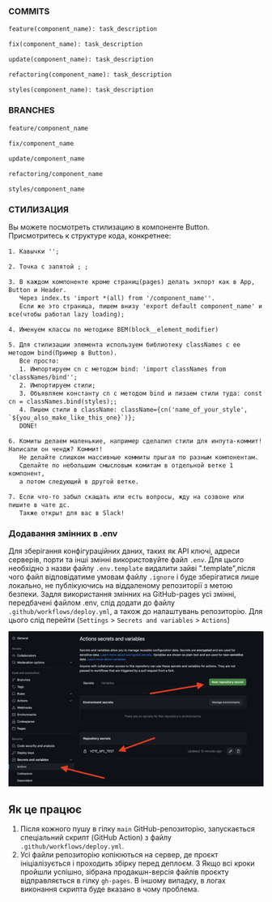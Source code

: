 ### COMMITS
```
feature(component_name): task_description
```
```
fix(component_name): task_description
```
```
update(component_name): task_description
```
```
refactoring(component_name): task_description
```
```
styles(component_name): task_description
```

### BRANCHES
```
feature/component_name
```
```
fix/component_name
```
```
update/component_name
```
```
refactoring/component_name
```
```
styles/component_name
```

### СТИЛИЗАЦИЯ

Вы можете посмотреть стилизацию в компоненте Button. Присмотритесь к структуре кода, конкретнее:

```
1. Кавычки '';
```

```
2. Точка с запятой ; ;
```

```
3. В каждом компоненте кроме страниц(pages) делать экпорт как в App, Button и Header.
   Через index.ts 'import *(all) from '/component_name''.
   Если же это страница, пишем внизу 'export default component_name' и все(чтобы работал lazy loading);
```

```
4. Именуем классы по методике BEM(block__element_modifier)
```

```
5. Для стилизации элемента используем библиотеку classNames с ее методом bind(Пример в Button).
   Все просто:
   1. Импортируем cn с методом bind: 'import classNames from 'classNames/bind'';
   2. Импортируем стили;
   3. Объявляем константу cn с методом bind и пизаем стили туда: const cn = classNames.bind(styles);;
   4. Пишем стили в className: className={cn('name_of_your_style', `${you_also_make_like_this_one}`)};
   DONE!
```

```
6. Комиты делаем маленькие, например сделалил стили для инпута-коммит! Написали он чендж? Коммит! 
   Не делайте слишком массивные коммиты прыгая по разным компонентам.
   Сделайте по небольшим смысловым комитам в отдельной ветке 1 компонент,
   а потом следующий в другой ветке.
```

```
7. Если что-то забыл скащать или есть вопросы, жду на созвоне или пишите в чате дс.
   Также открыт для вас в Slack!
```

### Додавання змінних в  .env
Для зберігання конфігураційних даних, таких як API ключі, адреси серверів, порти та інші змінні використовуйте файл `.env`. Для цього необхідно з назви файлу `.env.template` видалити зайві ".template",після чого файл відповідатиме умовам файлу `.ignore` і буде зберігатися лише локально, не публікуючись на віддаленому репозиторії з метою безпеки. Задля використання змінних на GitHub-pages усі змінні, передбачені файлом .env, слід додати до файлу `.github/workflows/deploy.yml`, а також до налаштувань репозиторію. Для цього слід перейти (`Settings` > `Secrets and variables` > `Actions`)

![Add enviroments from .env](./src/assets/secrets.png)

## Як це працює

1. Після кожного пушу в гілку `main` GitHub-репозиторію, запускається
   спеціальний скрипт (GitHub Action) з файлу `.github/workflows/deploy.yml`.
2. Усі файли репозиторію копіюються на сервер, де проєкт ініціалізується і
   проходить збірку перед деплоєм. 3 Якщо всі кроки пройшли успішно, зібрана
   продакшн-версія файлів проєкту відправляється в гілку `gh-pages`. В іншому
   випадку, в логах виконання скрипта буде вказано в чому проблема.
